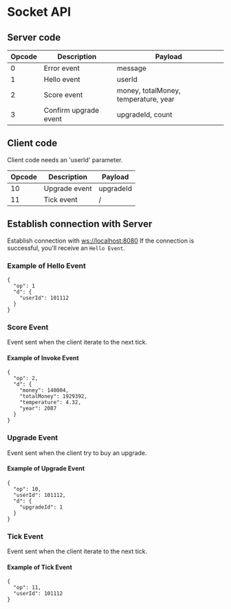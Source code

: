 # Socket API
## Server code
| Opcode | Description | Payload |
| ------ | ----------- | ------- |
| 0 | Error event | message |
| 1 | Hello event | userId |
| 2 | Score event | money, totalMoney, temperature, year |
| 3 | Confirm upgrade event | upgradeId, count |

## Client code
Client code needs an 'userId' parameter.

| Opcode | Description | Payload |
| ------ | ----------- | ------- |
| 10 | Upgrade event | upgradeId |
| 11 | Tick event | / |

## Establish connection with Server
Establish connection with [ws://localhost:8080](ws://localhost:8080)
If the connection is successful, you'll receive an `Hello Event`.

### Example of Hello Event
```
{
  "op": 1
  "d": {
    "userId": 101112
  }
}
```

### Score Event
Event sent when the client iterate to the next tick.

#### Example of Invoke Event
```
{
  "op": 2,
  "d": {
    "money": 140004,
    "totalMoney": 1929392,
    "temperature": 4.32,
    "year": 2087
  }
}
```

### Upgrade Event
Event sent when the client try to buy an upgrade.

#### Example of Upgrade Event
```
{
  "op": 10,
  "userId": 101112,
  "d": {
    "upgradeId": 1
  }
}
```

### Tick Event
Event sent when the client iterate to the next tick.

#### Example of Tick Event
```
{
  "op": 11,
  "userId": 101112
}
```